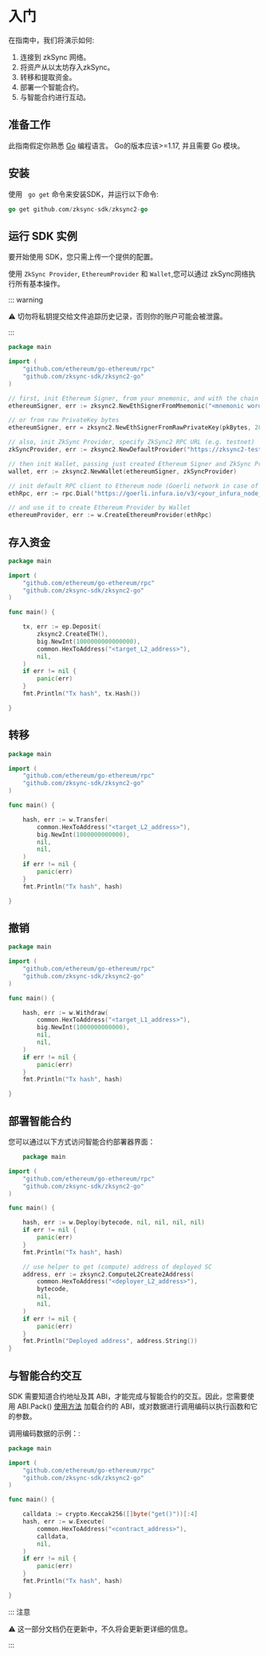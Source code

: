 # 入门

在指南中，我们将演示如何:

1. 连接到 zkSync 网络。
2. 将资产从以太坊存入zkSync。
3. 转移和提取资金。
4. 部署一个智能合约。
5. 与智能合约进行互动。

## 准备工作

此指南假定你熟悉 [Go](https://go.dev/doc/) 编程语言。
Go的版本应该>=1.17, 并且需要 Go 模块。

## 安装

使用   `go get` 命令来安装SDK，并运行以下命令:

```go
go get github.com/zksync-sdk/zksync2-go
```

## 运行 SDK 实例

要开始使用 SDK，您只需上传一个提供的配置。

使用  `ZkSync Provider`, `EthereumProvider` 和 `Wallet`,您可以通过  zkSync网络执行所有基本操作。

::: warning

⚠️ 切勿将私钥提交给文件追踪历史记录，否则你的账户可能会被泄露。

:::

```go
package main

import (
    "github.com/ethereum/go-ethereum/rpc"
    "github.com/zksync-sdk/zksync2-go"
)

// first, init Ethereum Signer, from your mnemonic, and with the chain Id (in zkSync testnet case, 280)
ethereumSigner, err := zksync2.NewEthSignerFromMnemonic("<mnemonic words>", 280)

// or from raw PrivateKey bytes
ethereumSigner, err = zksync2.NewEthSignerFromRawPrivateKey(pkBytes, 280)

// also, init ZkSync Provider, specify ZkSync2 RPC URL (e.g. testnet)
zkSyncProvider, err := zksync2.NewDefaultProvider("https://zksync2-testnet.zksync.dev")

// then init Wallet, passing just created Ethereum Signer and ZkSync Provider   
wallet, err := zksync2.NewWallet(ethereumSigner, zkSyncProvider)

// init default RPC client to Ethereum node (Goerli network in case of ZkSync2 testnet)
ethRpc, err := rpc.Dial("https://goerli.infura.io/v3/<your_infura_node_id>")

// and use it to create Ethereum Provider by Wallet 
ethereumProvider, err := w.CreateEthereumProvider(ethRpc)
```

## 存入资金

```go
package main

import (
    "github.com/ethereum/go-ethereum/rpc"
    "github.com/zksync-sdk/zksync2-go"
)

func main() {

    tx, err := ep.Deposit(
        zksync2.CreateETH(),
        big.NewInt(1000000000000000), 
        common.HexToAddress("<target_L2_address>"), 
        nil,
    )
    if err != nil {
        panic(err)
    }
    fmt.Println("Tx hash", tx.Hash())

}
```

## 转移

```go
package main

import (
    "github.com/ethereum/go-ethereum/rpc"
    "github.com/zksync-sdk/zksync2-go"
)

func main() {

    hash, err := w.Transfer(
        common.HexToAddress("<target_L2_address>"), 
        big.NewInt(1000000000000),
        nil, 
        nil,
    )
    if err != nil {
        panic(err)
    }
    fmt.Println("Tx hash", hash)

}
```

## 撤销

```go
package main

import (
    "github.com/ethereum/go-ethereum/rpc"
    "github.com/zksync-sdk/zksync2-go"
)

func main() {

    hash, err := w.Withdraw(
        common.HexToAddress("<target_L1_address>"), 
        big.NewInt(1000000000000), 
        nil, 
        nil,
    )
    if err != nil {
        panic(err)
    }
    fmt.Println("Tx hash", hash)

}
```

## 部署智能合约

您可以通过以下方式访问智能合约部署器界面：

```go
    package main

import (
    "github.com/ethereum/go-ethereum/rpc"
    "github.com/zksync-sdk/zksync2-go"
)

func main() {

    hash, err := w.Deploy(bytecode, nil, nil, nil, nil)
    if err != nil {
        panic(err)
    }
    fmt.Println("Tx hash", hash)

    // use helper to get (compute) address of deployed SC
    address, err := zksync2.ComputeL2Create2Address(
        common.HexToAddress("<deployer_L2_address>"), 
        bytecode, 
        nil, 
        nil,
    )
    if err != nil {
        panic(err)
    }
    fmt.Println("Deployed address", address.String())
}
```

## 与智能合约交互

SDK 需要知道合约地址及其 ABI，才能完成与智能合约的交互。因此，您需要使用 ABI.Pack() [使用方法](https://github.com/ethereum/go-ethereum/accounts/abi) 加载合约的 ABI，或对数据进行调用编码以执行函数和它的参数。

调用编码数据的示例：:

```go
package main

import (
    "github.com/ethereum/go-ethereum/rpc"
    "github.com/zksync-sdk/zksync2-go"
)

func main() {

    calldata := crypto.Keccak256([]byte("get()"))[:4]
    hash, err := w.Execute(
        common.HexToAddress("<contract_address>"),
        calldata,
        nil,
    )
    if err != nil {
        panic(err)
    }
    fmt.Println("Tx hash", hash)

}
```

::: 注意

⚠️ 这一部分文档仍在更新中，不久将会更新更详细的信息。

:::